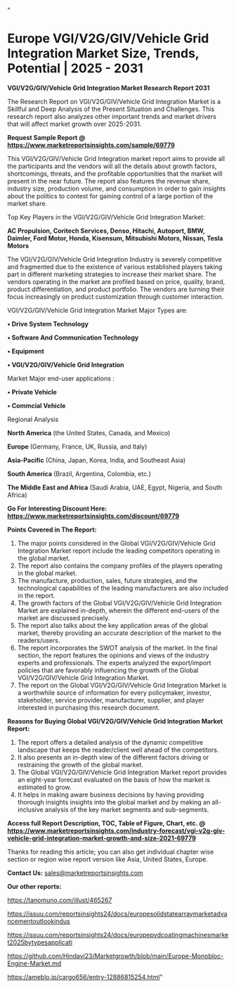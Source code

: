 "
# Europe VGI/V2G/GIV/Vehicle Grid Integration Market Size, Trends, Potential | 2025 - 2031

<strong>VGI/V2G/GIV/Vehicle Grid Integration Market Research Report 2031</strong>

The Research Report on VGI/V2G/GIV/Vehicle Grid Integration Market is a Skillful and Deep Analysis of the Present Situation and Challenges. This research report also analyzes other important trends and market drivers that will affect market growth over 2025-2031.

<strong>Request Sample Report @ <a href=https://www.marketreportsinsights.com/sample/69779>https://www.marketreportsinsights.com/sample/69779</a></strong>

This VGI/V2G/GIV/Vehicle Grid Integration market report aims to provide all the participants and the vendors will all the details about growth factors, shortcomings, threats, and the profitable opportunities that the market will present in the near future. The report also features the revenue share, industry size, production volume, and consumption in order to gain insights about the politics to contest for gaining control of a large portion of the market share.

Top Key Players in the VGI/V2G/GIV/Vehicle Grid Integration Market:

<strong>AC Propulsion, Coritech Services, Denso, Hitachi, Autoport, BMW, Daimler, Ford Motor, Honda, Kisensum, Mitsubishi Motors, Nissan, Tesla Motors</strong>

The VGI/V2G/GIV/Vehicle Grid Integration Industry is severely competitive and fragmented due to the existence of various established players taking part in different marketing strategies to increase their market share. The vendors operating in the market are profiled based on price, quality, brand, product differentiation, and product portfolio. The vendors are turning their focus increasingly on product customization through customer interaction.

VGI/V2G/GIV/Vehicle Grid Integration Market Major Types are:

<strong>• Drive System Technology

• Software And Communication Technology

• Equipment

• VGI/V2G/GIV/Vehicle Grid Integration</strong>

Market Major end-user applications :

<strong>• Private Vehicle

• Commcial Vehicle</strong>

Regional Analysis

</u><strong><b>North America</b></strong> (the United States, Canada, and Mexico)

<strong><b>Europe </b></strong>(Germany, France, UK, Russia, and Italy)

<strong><b>Asia-Pacific</b></strong> (China, Japan, Korea, India, and Southeast Asia)

<strong><b>South America</b></strong> (Brazil, Argentina, Colombia, etc.)

<strong><b>The Middle East and Africa</b></strong> (Saudi Arabia, UAE, Egypt, Nigeria, and South Africa)

<strong>Go For Interesting Discount Here: <a href=https://www.marketreportsinsights.com/discount/69779>https://www.marketreportsinsights.com/discount/69779</a></strong>

<strong>Points Covered in The Report:</strong>
<ol>
  <li>The major points considered in the Global VGI/V2G/GIV/Vehicle Grid Integration Market report include the leading competitors operating in the global market.</li>
  <li>The report also contains the company profiles of the players operating in the global market.</li>
  <li>The manufacture, production, sales, future strategies, and the technological capabilities of the leading manufacturers are also included in the report.</li>
  <li>The growth factors of the Global VGI/V2G/GIV/Vehicle Grid Integration Market are explained in-depth, wherein the different end-users of the market are discussed precisely.</li>
  <li>The report also talks about the key application areas of the global market, thereby providing an accurate description of the market to the readers/users.</li>
  <li>The report incorporates the SWOT analysis of the market. In the final section, the report features the opinions and views of the industry experts and professionals. The experts analyzed the export/import policies that are favorably influencing the growth of the Global VGI/V2G/GIV/Vehicle Grid Integration Market.</li>
  <li>The report on the Global VGI/V2G/GIV/Vehicle Grid Integration Market is a worthwhile source of information for every policymaker, investor, stakeholder, service provider, manufacturer, supplier, and player interested in purchasing this research document.</li>
</ol>
<strong>Reasons for Buying Global VGI/V2G/GIV/Vehicle Grid Integration Market Report:</strong>

<ol>
  <li>The report offers a detailed analysis of the dynamic competitive landscape that keeps the reader/client well ahead of the competitors.</li>
  <li>It also presents an in-depth view of the different factors driving or restraining the growth of the global market.</li>
  <li>The Global VGI/V2G/GIV/Vehicle Grid Integration Market report provides an eight-year forecast evaluated on the basis of how the market is estimated to grow.</li>
  <li>It helps in making aware business decisions by having providing thorough insights insights into the global market and by making an all-inclusive analysis of the key market segments and sub-segments.</li>
</ol>
<strong>Access full Report Description, TOC, Table of Figure, Chart, etc. @ <a href=https://www.marketreportsinsights.com/industry-forecast/vgi-v2g-giv-vehicle-grid-integration-market-growth-and-size-2021-69779>https://www.marketreportsinsights.com/industry-forecast/vgi-v2g-giv-vehicle-grid-integration-market-growth-and-size-2021-69779</a></strong>


Thanks for reading this article; you can also get individual chapter wise section or region wise report version like Asia, United States, Europe.

<strong>Contact Us:</strong>
sales@marketreportsinsights.com

<strong>Our other reports:</strong>

<a href=https://tanomuno.com/illust/465267>https://tanomuno.com/illust/465267</a>

<a href=https://issuu.com/reportsinsights24/docs/europesolidstatearraymarketadvancementoutlookindus>https://issuu.com/reportsinsights24/docs/europesolidstatearraymarketadvancementoutlookindus</a>

<a href=https://issuu.com/reportsinsights24/docs/europepvdcoatingmachinesmarket2025bytypesapplicati>https://issuu.com/reportsinsights24/docs/europepvdcoatingmachinesmarket2025bytypesapplicati</a>

<a href=https://github.com/Hindavi23/Marketgrowth/blob/main/Europe-Monobloc-Engine-Market.md>https://github.com/Hindavi23/Marketgrowth/blob/main/Europe-Monobloc-Engine-Market.md</a>

<a href=https://ameblo.jp/cargo656/entry-12886815254.html>https://ameblo.jp/cargo656/entry-12886815254.html</a>"

